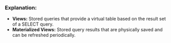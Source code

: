 ### **Explanation:**
- **Views:** Stored queries that provide a virtual table based on the result set of a SELECT query.
- **Materialized Views:** Stored query results that are physically saved and can be refreshed periodically.
